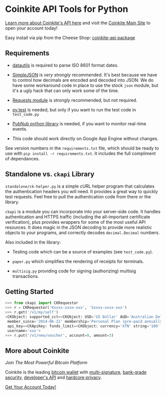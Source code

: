 # Coinkite API Tools for Python 

[Learn more about Coinkite's API here](https://docs.coinkite.com/)
and visit the [Coinkite Main Site](https://coinkite.com/) to open your
account today!

Easy install via pip from the Cheese Shop: [coinkite-api package](https://pypi.python.org/pypi/coinkite-api)

## Requirements

- [datautils](http://labix.org/python-dateutil) is required to parse ISO 8601 format dates.

- [SimpleJSON](http://simplejson.readthedocs.org/en/latest/) is
  *very strongly* recommended. It's best because we have to control how decimals are
  encoded and decoded into JSON. We do have some workaround code in place to use the
  stock `json` module, but it's a ugly hack that can only work some of the time.

- [Requests module](http://docs.python-requests.org/en/latest/) is strongly
  recommended, but not required.

- [py.test](http://pytest.org/) is needed, but only if you want to
  run the test code in `test_code.py`

- [PubNub python library](https://github.com/pubnub/python) is needed,
  if you want to monitor real-time events.

- This code should work directly on Google App Engine without changes.

See version numbers in the `requirements.txt` file, which should
be ready to use with `pip install -r requirements.txt`. It includes
the full compliment of dependances.

## Standalone vs. `ckapi` Library

`standalone/ck-helper.py` is a simple cURL helper program that calculates the
authentication headers you will need. It provides a great way to quickly test
requests. Feel free to pull the authentication code from there or the library.

`ckapi` is a module you can incorporate into your server-side code.
It handles authentication and HTTPS traffic (including the all-important
certificate verification), plus provides wrappers for some of the
most useful API resources. It does magic in the JSON decoding to
provide more realistic objects to your programs, and correctly
decodes `decimal.Decimal` numbers.

Also included in the library:

- Testing code which can be a source of examples (see `test_code.py`).

- `paper.py` which simplifies the rendering of receipts for terminals.

- `multisig.py` providing code for signing (authorizing) multisig transactions.

## Getting Started

````python
>>> from ckapi import CKRequestor
>>> r = CKRequestor('Kxxxx-xxxx-xxx', 'Sxxxx-xxxx-xxx')
>>> r.get('/v1/my/self')
<CKObject: supported_cct=<CKObject: USD='US Dollar' AUD='Australian Dollar' CHF='Swiss Franc' KRW='Won' CNY='Yuan Renminbi' LTC='Litecoin' BLK='Blackcoin' NZD='New Zealand Dollar' XTN='Bitcoin Testnet' EUR='Euro' RUB='Russian Ruble' JPY='Yen' BRL='Brazilian Real' BTC='Bitcoin' PLN='Zloty' CAD='Canadian Dollar' SEK='Swedish Krona' GBP='Pound Sterling'>
 member_since='2014-06-12' membership='Personal Plan (pre-paid annually)'
 api_key=<CKApiKey: funds_limit=<CKObject: currency='XTN' string='100' pretty=u'\u2740 100.0 XTN' integer_scale=8 integer=10000000000 decimal=100> CK_refnum='09B724B100-9A3B47' max_request_rate=0 memo='All access' source_ip=None CK_type='CKApiKey' api_key='Kxxx-xxx-xxx' permissions=['term', 'read', 'send2', 'send', 'xfer', 'recv', 'events']>
 username='xxx'>
>>> r.put('/v1/new/voucher', account=0, amount=3)
````


## More about Coinkite

_Join The Most Powerful Bitcoin Platform_

Coinkite is the leading [bitcoin wallet](https://coinkite.com/faq/features) with
[multi-signature](https://coinkite.com/faq/multisig),
[bank-grade security](https://coinkite.com/faq/security),
[developer's API](https://coinkite.com/faq/developers) and [hardcore privacy](https://coinkite.com/privacy).

[Get Your Account Today!](https://coinkite.com/)


